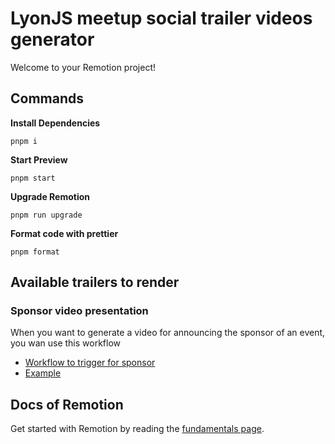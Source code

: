 # LyonJS meetup social trailer videos generator

Welcome to your Remotion project!

## Commands

**Install Dependencies**

```console
pnpm i
```

**Start Preview**

```console
pnpm start
```

**Upgrade Remotion**

```console
pnpm run upgrade
```

**Format code with prettier**

```console
pnpm format
```

## Available trailers to render

### Sponsor video presentation

When you want to generate a video for announcing the sponsor of an event, you wan use this workflow

- [Workflow to trigger for sponsor](https://github.com/lyonjs/social-video-generator/actions/workflows/render-sponsor.yml)
- [Example](https://github.com/lyonjs/social-video-generator/issues/1#issuecomment-1236144787)

## Docs of Remotion

Get started with Remotion by reading the [fundamentals page](https://www.remotion.dev/docs/the-fundamentals).
